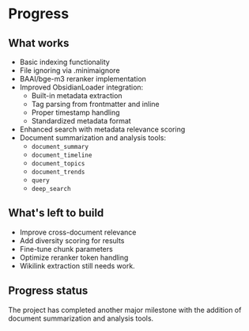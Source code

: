 # Progress

## What works
- Basic indexing functionality
- File ignoring via .minimaignore
- BAAI/bge-m3 reranker implementation
- Improved ObsidianLoader integration:
  - Built-in metadata extraction
  - Tag parsing from frontmatter and inline
  - Proper timestamp handling
  - Standardized metadata format
- Enhanced search with metadata relevance scoring
- Document summarization and analysis tools:
  - `document_summary`
  - `document_timeline`
  - `document_topics`
  - `document_trends`
  - `query`
  - `deep_search`

## What's left to build
- Improve cross-document relevance
- Add diversity scoring for results
- Fine-tune chunk parameters
- Optimize reranker token handling
- Wikilink extraction still needs work.

## Progress status
The project has completed another major milestone with the addition of document summarization and analysis tools.
